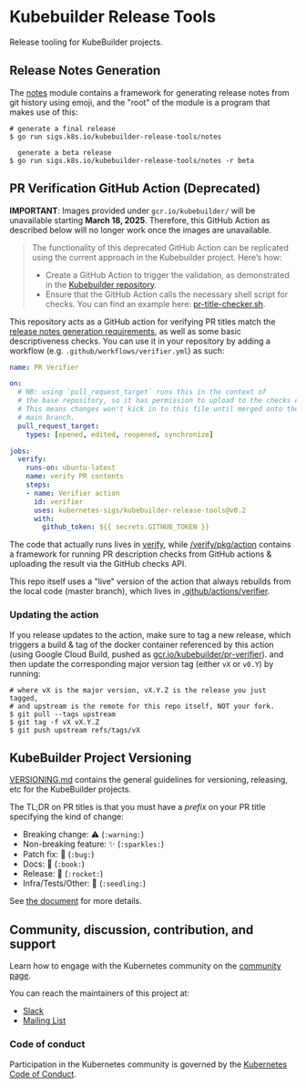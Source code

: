 # Kubebuilder Release Tools

Release tooling for KubeBuilder projects.

## Release Notes Generation

The [notes](/notes) module contains a framework for generating release
notes from git history using emoji, and the "root" of the module is
a program that makes use of this:

```shell
# generate a final release
$ go run sigs.k8s.io/kubebuilder-release-tools/notes

  generate a beta release
$ go run sigs.k8s.io/kubebuilder-release-tools/notes -r beta
```

## PR Verification GitHub Action (Deprecated)

**IMPORTANT**: Images provided under `gcr.io/kubebuilder/` will be unavailable starting **March 18, 2025**. Therefore, this GitHub Action as described below will no longer work once the images are unavailable.

> The functionality of this deprecated GitHub Action can be replicated using the current approach in the Kubebuilder project. Here’s how:
> - Create a GitHub Action to trigger the validation, as demonstrated in the [Kubebuilder repository](https://github.com/kubernetes-sigs/kubebuilder/blob/master/.github/workflows/verify.yml).
> - Ensure that the GitHub Action calls the necessary shell script for checks. You can find an example here: [pr-title-checker.sh](https://github.com/kubernetes-sigs/kubebuilder/blob/master/test/pr-title-checker.sh).


This repository acts as a GitHub action for verifying PR titles match the
[release notes generation requirements](/VERSIONING.md), as well as some
basic descriptiveness checks.  You can use it in your repository by adding
a workflow (e.g. `.github/workflows/verifier.yml`) as such:

```yaml
name: PR Verifier

on:
  # NB: using `pull_request_target` runs this in the context of
  # the base repository, so it has permission to upload to the checks API.
  # This means changes won't kick in to this file until merged onto the
  # main branch.
  pull_request_target:
    types: [opened, edited, reopened, synchronize]

jobs:
  verify:
    runs-on: ubuntu-latest
    name: verify PR contents
    steps:
    - name: Verifier action
      id: verifier
      uses: kubernetes-sigs/kubebuilder-release-tools@v0.2
      with:
        github_token: ${{ secrets.GITHUB_TOKEN }}
```

The code that actually runs lives in [verify](/verify), while
[/verify/pkg/action](/verify/pkg/action) contains a framework for running PR
description checks from GitHub actions & uploading the result via the GitHub
checks API.

This repo itself uses a "live" version of the action that always rebuilds
from the local code (master branch), which lives in 
[.github/actions/verifier](/.github/actions/verifier).

### Updating the action

If you release updates to the action, make sure to tag a new release,
which triggers a build & tag of the docker container referenced by this
action (using Google Cloud Build, pushed as
[gcr.io/kubebuilder/pr-verifier](https://gcr.io/kubebuilder/pr-verifier)).
and then update the corresponding major version tag (either `vX` or
`v0.Y`) by running:

```shell
# where vX is the major version, vX.Y.Z is the release you just tagged,
# and upstream is the remote for this repo itself, NOT your fork.
$ git pull --tags upstream
$ git tag -f vX vX.Y.Z
$ git push upstream refs/tags/vX
```

## KubeBuilder Project Versioning

[VERSIONING.md](/VERSIONING.md) contains the general guidelines for
versioning, releasing, etc for the KubeBuilder projects.

The TL;DR on PR titles is that you must have a *prefix* on your PR title
specifying the kind of change:

- Breaking change: :warning: (`:warning:`)
- Non-breaking feature: :sparkles: (`:sparkles:`)
- Patch fix: :bug: (`:bug:`)
- Docs: :book: (`:book:`)
- Release: :rocket: (`:rocket:`)
- Infra/Tests/Other: :seedling: (`:seedling:`)

See [the document](/VERSIONING.md) for more details.

## Community, discussion, contribution, and support

Learn how to engage with the Kubernetes community on the [community page](http://kubernetes.io/community/).

You can reach the maintainers of this project at:

- [Slack](https://kubernetes.slack.com/messages/kubebuilder)
- [Mailing List](https://groups.google.com/forum/#!forum/kubebuilder)

### Code of conduct

Participation in the Kubernetes community is governed by the [Kubernetes Code of Conduct](code-of-conduct.md).
